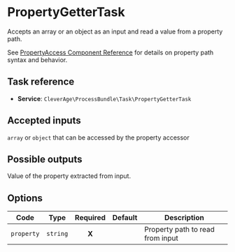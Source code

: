 PropertyGetterTask
==================

Accepts an array or an object as an input and read a value from a property path.

See [PropertyAccess Component Reference](https://symfony.com/doc/current/components/property_access.html) for details on property path syntax and behavior.

Task reference
--------------

* **Service**: `CleverAge\ProcessBundle\Task\PropertyGetterTask`

Accepted inputs
---------------

`array` or `object` that can be accessed by the property accessor

Possible outputs
----------------

Value of the property extracted from input.

Options
-------

| Code | Type | Required | Default | Description |
| ---- | ---- | :------: | ------- | ----------- |
| `property` | `string` | **X** | | Property path to read from input |

